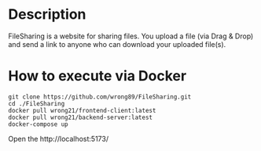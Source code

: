 # Description
FileSharing is a website for sharing files.
You upload a file (via Drag & Drop) and send a link to anyone who can download your uploaded file(s).

# How to execute via Docker
```
git clone https://github.com/wrong89/FileSharing.git
cd ./FileSharing
docker pull wrong21/frontend-client:latest
docker pull wrong21/backend-server:latest
docker-compose up
``` 
Open the http://localhost:5173/
